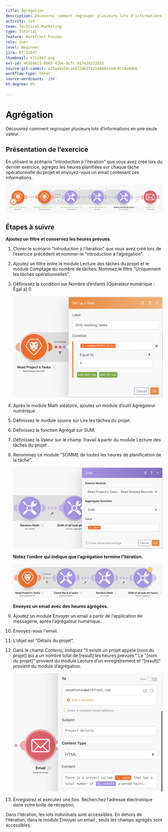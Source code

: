 ```yaml
---
title: Agrégation
description: Découvrez comment regrouper plusieurs lots d’informations en une seule valeur.
activity: use
team: Technical Marketing
type: Tutorial
feature: Workfront Fusion
role: User
level: Beginner
jira: KT-11047
thumbnail: KT11047.png
exl-id: 4626b623-8b05-41be-9cfc-917e28222855
source-git-commit: a25a49e59ca483246271214886ea4dc9c10e8d66
workflow-type: tm+mt
source-wordcount: '294'
ht-degree: 0%

---
```


# Agrégation

Découvrez comment regrouper plusieurs lots d’informations en une seule valeur.

## Présentation de l’exercice

En utilisant le scénario &quot;Introduction à l’itération&quot; que vous avez créé lors du dernier exercice, agrégez les heures planifiées sur chaque tâche opérationnelle du projet et envoyez-vous un email contenant ces informations.

![Image d’agrégation 1](../12-exercises/assets/aggregation-walkthrough-1.png)

## Étapes à suivre

**Ajoutez un filtre et conservez les heures prévues.**

1. Cloner le scénario &quot;Introduction à l’itération&quot; que vous avez créé lors de l’exercice précédent et nommer-le &quot;Introduction à l’agrégation&quot;.
1. Ajoutez un filtre entre le module Lecture des tâches du projet et le module Comptage du nombre de tâches. Nommez le filtre &quot;Uniquement les tâches opérationnelles&quot;.
1. Définissez la condition sur Nombre d’enfants [Opérateur numérique : Égal à] 0.

   ![Image d’agrégation 2](../12-exercises/assets/aggregation-walkthrough-2.png)

1. Après le module Math aléatoire, ajoutez un module d’outil Agrégateur numérique .
1. Définissez le module source sur Lire les tâches du projet.
1. Définissez la fonction Agrégat sur SUM.
1. Définissez la Valeur sur le champ Travail à partir du module Lecture des tâches du projet .
1. Renommez ce module &quot;SOMME de toutes les heures de planification de la tâche&quot;.

   ![Image d’agrégation 3](../12-exercises/assets/aggregation-walkthrough-3.png)

   **Notez l’ombre qui indique que l’agrégation termine l’itération.**

   ![Image d’agrégation 4](../12-exercises/assets/aggregation-walkthrough-4.png)

   **Envoyez un email avec des heures agrégées.**

1. Ajoutez un module Envoyer un email à partir de l’application de messagerie, après l’agrégateur numérique.
1. Envoyez-vous l&#39;email.
1. L’objet est &quot;Détails du projet&quot;.
1. Dans le champ Contenu, indiquez &quot;Il existe un projet appelé [nom du projet] qui a un nombre total de [result] les heures prévues.&quot; Le &quot;[nom du projet]&quot; provient du module Lecture d’un enregistrement et &quot;[result]&quot; provient du module d’agrégation.

   ![Image d’agrégation 5](../12-exercises/assets/aggregation-walkthrough-5.png)

1. Enregistrez et exécutez une fois. Recherchez l’adresse électronique dans votre boîte de réception.

Dans l’itération, les lots individuels sont accessibles. En dehors de l’itération, dans le module Envoyer un email , seuls les champs agrégés sont accessibles.
